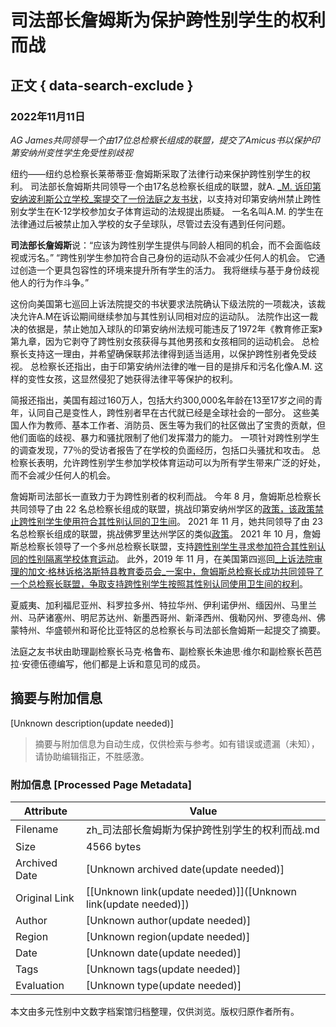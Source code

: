 # 司法部长詹姆斯为保护跨性别学生的权利而战

## 正文 { data-search-exclude }


### 2022年11月11日

_AG James共同领导一个由17位总检察长组成的联盟，提交了Amicus书以保护印第安纳州变性学生免受性别歧视_

纽约——纽约总检察长莱蒂蒂亚·詹姆斯采取了法律行动来保护跨性别学生的权利。 司法部长詹姆斯共同领导一个由17名总检察长组成的联盟，就A. [_M. 诉印第安纳波利斯公立学校_案提交了一份法庭之友书状](https://zh.ag.ny.gov/sites/default/files/22-2332_a.m._v._indianapolis_pub._schs._br._for_states_ny_et_al._as_amici_curiae_in_supp._of_appellee.pdf)，以支持对印第安纳州禁止跨性别女学生在K-12学校参加女子体育运动的法规提出质疑。 一名名叫A.M. 的学生在法律通过后被禁止加入学校的女子垒球队，尽管过去没有遇到任何问题。 

**司法部长詹姆斯**说：“应该为跨性别学生提供与同龄人相同的机会，而不会面临歧视或污名。” “跨性别学生参加符合自己身份的运动队不会减少任何人的机会。 它通过创造一个更具包容性的环境来提升所有学生的活力。 我将继续与基于身份歧视他人的行为作斗争。” 

这份向美国第七巡回上诉法院提交的书状要求法院确认下级法院的一项裁决，该裁决允许A.M在诉讼期间继续参加与其性别认同相对应的运动队。 法院作出这一裁决的依据是，禁止她加入球队的印第安纳州法规可能违反了1972年《教育修正案》第九章，因为它剥夺了跨性别女孩获得与其他男孩和女孩相同的运动机会。 总检察长支持这一理由，并希望确保联邦法律得到适当适用，以保护跨性别者免受歧视。 总检察长还指出，由于印第安纳州法律的唯一目的是排斥和污名化像A.M. 这样的变性女孩，这显然侵犯了她获得法律平等保护的权利。

简报还指出，美国有超过160万人，包括大约300,000名年龄在13至17岁之间的青年，认同自己是变性人，跨性别者早在古代就已经是全球社会的一部分。 这些美国人作为教师、基本工作者、消防员、医生等为我们的社区做出了宝贵的贡献，但他们面临的歧视、暴力和骚扰限制了他们发挥潜力的能力。 一项针对跨性别学生的调查发现，77％的受访者报告了在学校的负面经历，包括口头骚扰和攻击。 总检察长表明，允许跨性别学生参加学校体育运动可以为所有学生带来广泛的好处，而不会减少任何人的机会。 

詹姆斯司法部长一直致力于为跨性别者的权利而战。 今年 8 月，詹姆斯总检察长共同领导了由 22 名总检察长组成的联盟，挑战印第安纳州学区的[政策，该政策禁止跨性别学生使用符合其性别认同的卫生间](https://zh.ag.ny.gov/press-release/2022/attorney-general-james-fights-protect-transgender-students-rights)。 2021 年 11 月，她共同领导了由 23 名总检察长组成的联盟，挑战佛罗里达州学区的类似[政策](https://zh.ag.ny.gov/press-release/2021/attorney-general-james-fights-discrimination-against-transgender-students-schools)。 2021 年 10 月，詹姆斯总检察长领导了一个多州总检察长联盟，支持[跨性别学生寻求参加符合其性别认同的性别隔离学校体育运动](https://zh.ag.ny.gov/press-release/2021/attorney-general-james-fights-protect-transgender-students-rights)。 此外，2019 年 11 月，在美国第四巡回[_上诉法院审理的加文·格林诉格洛斯特县教育委员会_一案中，詹姆斯总检察长成功共同领导了一个总检察长联盟，争取支持跨性别学生按照其性别认同使用卫生间的权利](https://zh.ag.ny.gov/press-release/2019/attorney-general-james-fights-transgender-discrimination)。 

夏威夷、加利福尼亚州、科罗拉多州、特拉华州、伊利诺伊州、缅因州、马里兰州、马萨诸塞州、明尼苏达州、新墨西哥州、新泽西州、俄勒冈州、罗德岛州、佛蒙特州、华盛顿州和哥伦比亚特区的总检察长与司法部长詹姆斯一起提交了摘要。

法庭之友书状由助理副检察长马克·格鲁布、副检察长朱迪思·维尔和副检察长芭芭拉·安德伍德编写，他们都是上诉和意见司的成员。
<!-- tcd_original_link https://zh.ag.ny.gov/press-release/2022/attorney-general-james-fights-protect-transgender-students-rights-0 -->


## 摘要与附加信息

<!-- tcd_abstract -->
[Unknown description(update needed)]
<!-- tcd_abstract_end -->

> 摘要与附加信息为自动生成，仅供检索与参考。如有错误或遗漏（未知），请协助编辑指正，不胜感激。

### 附加信息 [Processed Page Metadata]

| Attribute       | Value                                  |
|-----------------|----------------------------------------|
| Filename        | zh_司法部长詹姆斯为保护跨性别学生的权利而战.md                             |
| Size            | 4566 bytes                           |
| Archived Date   | [Unknown archived date(update needed)]                             |
| Original Link   | [[Unknown link(update needed)]]([Unknown link(update needed)])                       |
| Author          | [Unknown author(update needed)]                               |
| Region          | [Unknown region(update needed)]                               |
| Date            | [Unknown date(update needed)]                                 |
| Tags            | [Unknown tags(update needed)]                                 |
| Evaluation            | [Unknown type(update needed)]                                 |
<!-- tcd_table_end -->

本文由多元性别中文数字档案馆归档整理，仅供浏览。版权归原作者所有。
